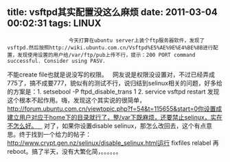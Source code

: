 title: vsftpd其实配置没这么麻烦
date: 2011-03-04 00:02:31
tags: LINUX
---


						今天打算在ubuntu server上装个ftp服务器软件，发现了vsftpd.然后按照http://wiki.ubuntu.com.cn/Vsftpd%E5%AE%9E%E4%BE%8B进行配置，发现使用设置的用户给/var/ftp/pub上传不行，提示：200 PORT command successful. Consider using PASV.
不能create file也就是说没写的权限。   网友说是权限没设置对，不过已经弄成775了，搞不成要777，貌似有的测试不行，说归结到selinux相关的问题，好多给的方案是：1. setsebool -P ftpd_disable_trans 1
2. service vsftpd restart
发现这个根本不起作用。嗨，发现这个其实说的很简单，    http://forum.ubuntu.com.cn/viewtopic.php?f=54&t=115655&start=0你设置成建立用户对应于home下的目录就行了，整/var下既麻烦，还要禁止selinux，实在不怎么好。    对了，如果你设置disable selinux，那怎么改回去，这个有点意思。终于找到一个给力的帖子：http://www.crypt.gen.nz/selinux/disable_selinux.html运行 fixfiles relabel 再 reboot。搞了半天，没有大繁化简，。。。。。。                                   